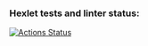 ### Hexlet tests and linter status:
[![Actions Status](https://github.com/DenisX95/java-project-71/actions/workflows/hexlet-check.yml/badge.svg)](https://github.com/DenisX95/java-project-71/actions)